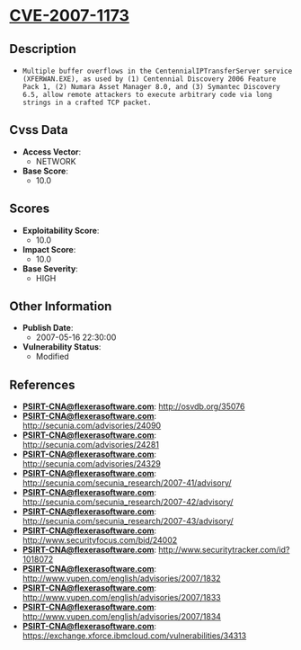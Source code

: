 
# [CVE-2007-1173](http://osvdb.org/35076)

## Description

- `Multiple buffer overflows in the CentennialIPTransferServer service (XFERWAN.EXE), as used by (1) Centennial Discovery 2006 Feature Pack 1, (2) Numara Asset Manager 8.0, and (3) Symantec Discovery 6.5, allow remote attackers to execute arbitrary code via long strings in a crafted TCP packet.`

## Cvss Data

- **Access Vector**:
  - NETWORK
- **Base Score**:
  - 10.0

## Scores

- **Exploitability Score**:
  - 10.0
- **Impact Score**:
  - 10.0
- **Base Severity**:
  - HIGH

## Other Information

- **Publish Date**:
  - 2007-05-16 22:30:00
- **Vulnerability Status**:
  - Modified

## References

- **PSIRT-CNA@flexerasoftware.com**: http://osvdb.org/35076
- **PSIRT-CNA@flexerasoftware.com**: http://secunia.com/advisories/24090
- **PSIRT-CNA@flexerasoftware.com**: http://secunia.com/advisories/24281
- **PSIRT-CNA@flexerasoftware.com**: http://secunia.com/advisories/24329
- **PSIRT-CNA@flexerasoftware.com**: http://secunia.com/secunia_research/2007-41/advisory/
- **PSIRT-CNA@flexerasoftware.com**: http://secunia.com/secunia_research/2007-42/advisory/
- **PSIRT-CNA@flexerasoftware.com**: http://secunia.com/secunia_research/2007-43/advisory/
- **PSIRT-CNA@flexerasoftware.com**: http://www.securityfocus.com/bid/24002
- **PSIRT-CNA@flexerasoftware.com**: http://www.securitytracker.com/id?1018072
- **PSIRT-CNA@flexerasoftware.com**: http://www.vupen.com/english/advisories/2007/1832
- **PSIRT-CNA@flexerasoftware.com**: http://www.vupen.com/english/advisories/2007/1833
- **PSIRT-CNA@flexerasoftware.com**: http://www.vupen.com/english/advisories/2007/1834
- **PSIRT-CNA@flexerasoftware.com**: https://exchange.xforce.ibmcloud.com/vulnerabilities/34313
